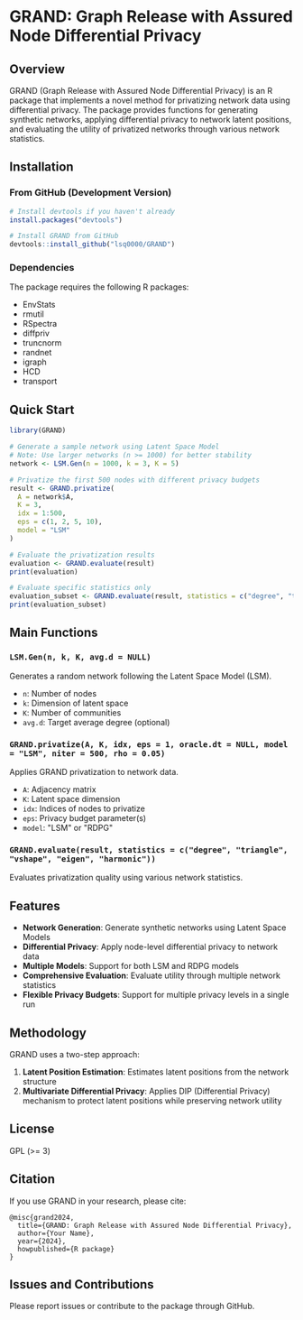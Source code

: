 # GRAND: Graph Release with Assured Node Differential Privacy

## Overview

GRAND (Graph Release with Assured Node Differential Privacy) is an R package that implements a novel method for privatizing network data using differential privacy. The package provides functions for generating synthetic networks, applying differential privacy to network latent positions, and evaluating the utility of privatized networks through various network statistics.

## Installation

### From GitHub (Development Version)

```r
# Install devtools if you haven't already
install.packages("devtools")

# Install GRAND from GitHub
devtools::install_github("lsq0000/GRAND")
```

### Dependencies

The package requires the following R packages:
- EnvStats
- rmutil  
- RSpectra
- diffpriv
- truncnorm
- randnet
- igraph
- HCD
- transport

## Quick Start

```r
library(GRAND)

# Generate a sample network using Latent Space Model
# Note: Use larger networks (n >= 1000) for better stability
network <- LSM.Gen(n = 1000, k = 3, K = 5)

# Privatize the first 500 nodes with different privacy budgets
result <- GRAND.privatize(
  A = network$A, 
  K = 3, 
  idx = 1:500, 
  eps = c(1, 2, 5, 10), 
  model = "LSM"
)

# Evaluate the privatization results
evaluation <- GRAND.evaluate(result)
print(evaluation)

# Evaluate specific statistics only
evaluation_subset <- GRAND.evaluate(result, statistics = c("degree", "triangle"))
print(evaluation_subset)
```

## Main Functions

### `LSM.Gen(n, k, K, avg.d = NULL)`
Generates a random network following the Latent Space Model (LSM).

- `n`: Number of nodes
- `k`: Dimension of latent space  
- `K`: Number of communities
- `avg.d`: Target average degree (optional)

### `GRAND.privatize(A, K, idx, eps = 1, oracle.dt = NULL, model = "LSM", niter = 500, rho = 0.05)`
Applies GRAND privatization to network data.

- `A`: Adjacency matrix
- `K`: Latent space dimension
- `idx`: Indices of nodes to privatize
- `eps`: Privacy budget parameter(s)
- `model`: "LSM" or "RDPG"

### `GRAND.evaluate(result, statistics = c("degree", "triangle", "vshape", "eigen", "harmonic"))`
Evaluates privatization quality using various network statistics.

## Features

- **Network Generation**: Generate synthetic networks using Latent Space Models
- **Differential Privacy**: Apply node-level differential privacy to network data
- **Multiple Models**: Support for both LSM and RDPG models
- **Comprehensive Evaluation**: Evaluate utility through multiple network statistics
- **Flexible Privacy Budgets**: Support for multiple privacy levels in a single run

## Methodology

GRAND uses a two-step approach:
1. **Latent Position Estimation**: Estimates latent positions from the network structure
2. **Multivariate Differential Privacy**: Applies DIP (Differential Privacy) mechanism to protect latent positions while preserving network utility

## License

GPL (>= 3)

## Citation

If you use GRAND in your research, please cite:

```
@misc{grand2024,
  title={GRAND: Graph Release with Assured Node Differential Privacy},
  author={Your Name},
  year={2024},
  howpublished={R package}
}
```

## Issues and Contributions

Please report issues or contribute to the package through GitHub.